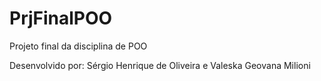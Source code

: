 # PrjFinalPOO
Projeto final da disciplina de POO

Desenvolvido por: Sérgio Henrique de Oliveira e Valeska Geovana Milioni
